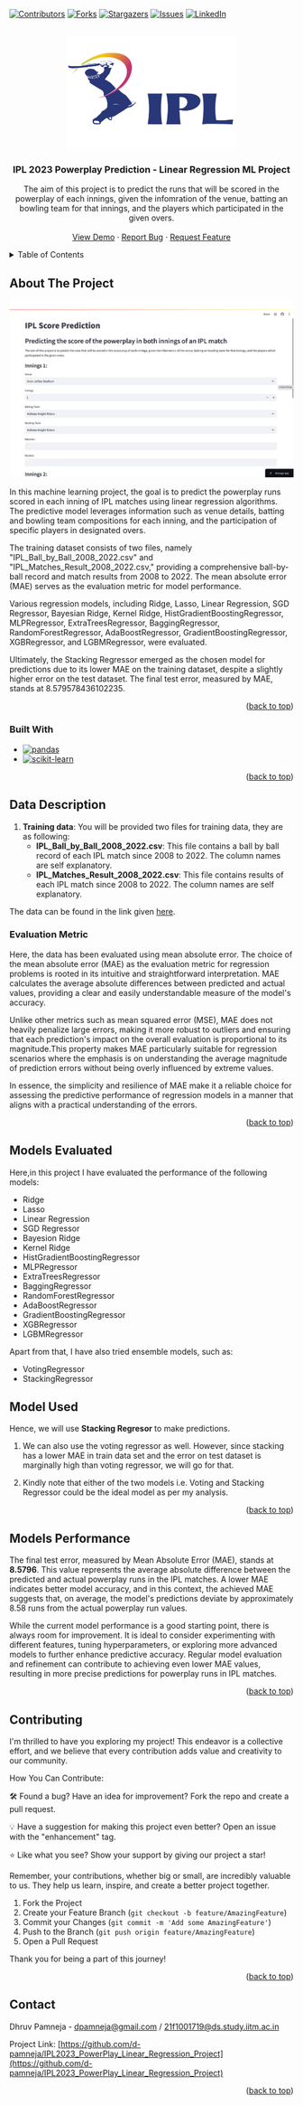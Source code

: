 <a name="readme-top"></a>

[![Contributors][contributors-shield]][contributors-url]
[![Forks][forks-shield]][forks-url]
[![Stargazers][stars-shield]][stars-url]
[![Issues][issues-shield]][issues-url]
[![LinkedIn][linkedin-shield]][linkedin-url]
<!-- [![MIT License][license-shield]][license-url] -->



<!-- PROJECT LOGO -->
<br />
<div align="center">
  <a href="https://github.com/d-pamneja/IPL2023_PowerPlay_Linear_Regression_Project">
    <img src="static/ipl-logo.png" alt="Logo" width="300" height="200">
  </a>

<h3 align="center">IPL 2023 Powerplay Prediction - Linear Regression ML Project</h3>

  <p align="center">
    The aim of this project is to predict the runs that will be scored in the powerplay of each innings, given the infomration of the venue, batting an bowling team for that innings, and the players which participated in the given overs.
    <br />
    <br />
    <a href="https://ipl-powerplay-prediction.streamlit.app/">View Demo</a>
    ·
    <a href="https://github.com/d-pamneja/IPL2023_PowerPlay_Linear_Regression_Project/issues">Report Bug</a>
    ·
    <a href="https://github.com/d-pamneja/IPL2023_PowerPlay_Linear_Regression_Project/issues">Request Feature</a>
  </p>
</div>



<!-- TABLE OF CONTENTS -->
<details>
  <summary>Table of Contents</summary>
  <ol>
    <li>
      <a href="#about-the-project">About The Project</a>
      <ul>
        <li><a href="#built-with">Built With</a></li>
      </ul>
    </li>
    <li>
      <a href="#data-description">Data Description</a>
      <ul>
        <li><a href="#evaluation-metric">Evaluation Metric</a></li>
      </ul>
    </li>
    <li><a href="#models-evaluated">Models Evaluated</a></li>
    <li><a href="#model-performance">Model Performance</a></li>
    <li><a href="#contributing">Contributing</a></li>
    <li><a href="#contact">Contact</a></li>
  </ol>
</details>



<!-- ABOUT THE PROJECT -->
## About The Project

[![Product Name Screen Shot][product-screenshot]](https://example.com)

In this machine learning project, the goal is to predict the powerplay runs scored in each inning of IPL matches using linear regression algorithms. The predictive model leverages information such as venue details, batting and bowling team compositions for each inning, and the participation of specific players in designated overs. 

The training dataset consists of two files, namely "IPL_Ball_by_Ball_2008_2022.csv" and "IPL_Matches_Result_2008_2022.csv," providing a comprehensive ball-by-ball record and match results from 2008 to 2022. The mean absolute error (MAE) serves as the evaluation metric for model performance. 

Various regression models, including Ridge, Lasso, Linear Regression, SGD Regressor, Bayesian Ridge, Kernel Ridge, HistGradientBoostingRegressor, MLPRegressor, ExtraTreesRegressor, BaggingRegressor, RandomForestRegressor, AdaBoostRegressor, GradientBoostingRegressor, XGBRegressor, and LGBMRegressor, were evaluated. 

Ultimately, the Stacking Regressor emerged as the chosen model for predictions due to its lower MAE on the training dataset, despite a slightly higher error on the test dataset. The final test error, measured by MAE, stands at 8.579578436102235.

<p align="right">(<a href="#readme-top">back to top</a>)</p>



### Built With

* [![pandas][Pandas]][Pandas-url]
* [![scikit-learn][scikit-learn]][scikit-learn-url]


<p align="right">(<a href="#readme-top">back to top</a>)</p>



<!-- Data Description -->
## Data Description

1. **Training data**: You will be provided two files for training data, they are as following:
    * **IPL_Ball_by_Ball_2008_2022.csv**: This file contains a ball by ball record of each IPL match since 2008 to 2022. The column names are self explanatory. 
    * **IPL_Matches_Result_2008_2022.csv**: This file contains results of each IPL match since 2008 to 2022. The column names are self explanatory. 

The data can be found in the link given [here](https://www.kaggle.com/datasets/vora1011/ipl-2008-to-2021-all-match-dataset).

### Evaluation Metric
Here, the data has been evaluated using mean absolute error. The choice of the mean absolute error (MAE) as the evaluation metric for regression problems is rooted in its intuitive and straightforward interpretation. MAE calculates the average absolute differences between predicted and actual values, providing a clear and easily understandable measure of the model's accuracy. 

Unlike other metrics such as mean squared error (MSE), MAE does not heavily penalize large errors, making it more robust to outliers and ensuring that each prediction's impact on the overall evaluation is proportional to its magnitude.This property makes MAE particularly suitable for regression scenarios where the emphasis is on understanding the average magnitude of prediction errors without being overly influenced by extreme values. 

In essence, the simplicity and resilience of MAE make it a reliable choice for assessing the predictive performance of regression models in a manner that aligns with a practical understanding of the errors.


<p align="right">(<a href="#readme-top">back to top</a>)</p>



<!-- MODELS EVALUATED -->
## Models Evaluated
Here,in this project I have evaluated the performance of the following models:

* Ridge 
* Lasso 
* Linear Regression
* SGD Regressor
* Bayesion Ridge
* Kernel Ridge
* HistGradientBoostingRegressor
* MLPRegressor
* ExtraTreesRegressor
* BaggingRegressor
* RandomForestRegressor
* AdaBoostRegressor
* GradientBoostingRegressor
* XGBRegressor
* LGBMRegressor

Apart from that, I have also tried ensemble models, such as:

* VotingRegressor
* StackingRegressor

## Model Used 
Hence, we will use **Stacking Regresor** to make predictions. 

1. We can also use the voting regressor as well. However, since 
stacking has a lower MAE in train data set and the error on test dataset is marginally high than voting regressor, we will go for that.

2. Kindly note that either of the two models i.e. Voting and Stacking Regressor could be the ideal model as per my analysis.


<p align="right">(<a href="#readme-top">back to top</a>)</p>

<!-- MODEL PERFORMANCE -->
## Models Performance

The final test error, measured by Mean Absolute Error (MAE), stands at **8.5796**. This value represents the average absolute difference between the predicted and actual powerplay runs in the IPL matches. A lower MAE indicates better model accuracy, and in this context, the achieved MAE suggests that, on average, the model's predictions deviate by approximately 8.58 runs from the actual powerplay run values. 

While the current model performance is a good starting point, there is always room for improvement. It is ideal to consider experimenting with different features, tuning hyperparameters, or exploring more advanced models to further enhance predictive accuracy. Regular model evaluation and refinement can contribute to achieving even lower MAE values, resulting in more precise predictions for powerplay runs in IPL matches.


<p align="right">(<a href="#readme-top">back to top</a>)</p>

<!-- CONTRIBUTING -->
## Contributing

I'm thrilled to have you exploring my project! This endeavor is a collective effort, and we believe that every contribution adds value and creativity to our community.

How You Can Contribute:

🛠️ Found a bug? Have an idea for improvement? Fork the repo and create a pull request.

💡 Have a suggestion for making this project even better? Open an issue with the "enhancement" tag.

⭐ Like what you see? Show your support by giving our project a star!

Remember, your contributions, whether big or small, are incredibly valuable to us. They help us learn, inspire, and create a better project together.


1. Fork the Project
2. Create your Feature Branch (`git checkout -b feature/AmazingFeature`)
3. Commit your Changes (`git commit -m 'Add some AmazingFeature'`)
4. Push to the Branch (`git push origin feature/AmazingFeature`)
5. Open a Pull Request

Thank you for being a part of this journey!

<p align="right">(<a href="#readme-top">back to top</a>)</p>


<!-- CONTACT -->
## Contact

Dhruv Pamneja - dpamneja@gmail.com / 21f1001719@ds.study.iitm.ac.in

Project Link: [https://github.com/d-pamneja/IPL2023_PowerPlay_Linear_Regression_Project](https://github.com/d-pamneja/IPL2023_PowerPlay_Linear_Regression_Project)

<p align="right">(<a href="#readme-top">back to top</a>)</p>



<!-- MARKDOWN LINKS & IMAGES -->
<!-- https://www.markdownguide.org/basic-syntax/#reference-style-links -->
[contributors-shield]: https://img.shields.io/github/contributors/d-pamneja/IPL2023_PowerPlay_Linear_Regression_Project.svg?style=for-the-badge
[contributors-url]: https://github.com/d-pamneja/IPL2023_PowerPlay_Linear_Regression_Project/graphs/contributors
[forks-shield]: https://img.shields.io/github/forks/d-pamneja/IPL2023_PowerPlay_Linear_Regression_Project.svg?style=for-the-badge
[forks-url]: https://github.com/d-pamneja/IPL2023_PowerPlay_Linear_Regression_Project/network/members
[stars-shield]: https://img.shields.io/github/stars/d-pamneja/IPL2023_PowerPlay_Linear_Regression_Project.svg?style=for-the-badge
[stars-url]: https://github.com/d-pamneja/IPL2023_PowerPlay_Linear_Regression_Project/stargazers
[issues-shield]: https://img.shields.io/github/issues/d-pamneja/IPL2023_PowerPlay_Linear_Regression_Project.svg?style=for-the-badge
[issues-url]: https://github.com/d-pamneja/IPL2023_PowerPlay_Linear_Regression_Project/issues
[license-shield]: https://img.shields.io/github/license/d-pamneja/IPL2023_PowerPlay_Linear_Regression_Project.svg?style=for-the-badge
[license-url]: https://github.com/d-pamneja/IPL2023_PowerPlay_Linear_Regression_Project/blob/master/LICENSE.txt
[linkedin-shield]: https://img.shields.io/badge/-LinkedIn-black.svg?style=for-the-badge&logo=linkedin&colorB=555
[linkedin-url]: https://www.linkedin.com/in/dhruv-pamneja-3b8432187/
[product-screenshot]: static/app_ss.png
[Next.js]: https://img.shields.io/badge/next.js-000000?style=for-the-badge&logo=nextdotjs&logoColor=white
[Next-url]: https://nextjs.org/
[React.js]: https://img.shields.io/badge/React-20232A?style=for-the-badge&logo=react&logoColor=61DAFB
[React-url]: https://reactjs.org/
[Vue.js]: https://img.shields.io/badge/Vue.js-35495E?style=for-the-badge&logo=vuedotjs&logoColor=4FC08D
[Vue-url]: https://vuejs.org/
[Angular.io]: https://img.shields.io/badge/Angular-DD0031?style=for-the-badge&logo=angular&logoColor=white
[Angular-url]: https://angular.io/
[Svelte.dev]: https://img.shields.io/badge/Svelte-4A4A55?style=for-the-badge&logo=svelte&logoColor=FF3E00
[Svelte-url]: https://svelte.dev/
[Laravel.com]: https://img.shields.io/badge/Laravel-FF2D20?style=for-the-badge&logo=laravel&logoColor=white
[Laravel-url]: https://laravel.com
[Bootstrap.com]: https://img.shields.io/badge/Bootstrap-563D7C?style=for-the-badge&logo=bootstrap&logoColor=white
[Bootstrap-url]: https://getbootstrap.com
[JQuery.com]: https://img.shields.io/badge/jQuery-0769AD?style=for-the-badge&logo=jquery&logoColor=white
[JQuery-url]: https://jquery.com 
[Pandas]: https://img.shields.io/badge/pandas-%23150458.svg?style=for-the-badge&logo=pandas&logoColor=white
[Pandas-url]: https://pandas.pydata.org
[scikit-learn]: https://img.shields.io/badge/scikit--learn-%23F7931E.svg?style=for-the-badge&logo=scikit-learn&logoColor=white
[scikit-learn-url]: https://scikit-learn.org/stable/
